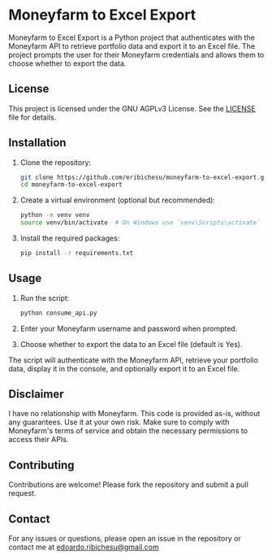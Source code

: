 # Moneyfarm to Excel Export

Moneyfarm to Excel Export is a Python project that authenticates with the Moneyfarm API to retrieve portfolio data and export it to an Excel file. The project prompts the user for their Moneyfarm credentials and allows them to choose whether to export the data.

## License

This project is licensed under the GNU AGPLv3 License. See the [LICENSE](LICENSE) file for details.

## Installation

1. Clone the repository:
    ```bash
    git clone https://github.com/eribichesu/moneyfarm-to-excel-export.git
    cd moneyfarm-to-excel-export
    ```

2. Create a virtual environment (optional but recommended):
    ```bash
    python -m venv venv
    source venv/bin/activate  # On Windows use `venv\Scripts\activate`
    ```

3. Install the required packages:
    ```bash
    pip install -r requirements.txt
    ```

## Usage

1. Run the script:
    ```bash
    python consume_api.py
    ```

2. Enter your Moneyfarm username and password when prompted.

3. Choose whether to export the data to an Excel file (default is Yes).

The script will authenticate with the Moneyfarm API, retrieve your portfolio data, display it in the console, and optionally export it to an Excel file.

## Disclaimer

I have no relationship with Moneyfarm. This code is provided as-is, without any guarantees. Use it at your own risk. Make sure to comply with Moneyfarm's terms of service and obtain the necessary permissions to access their APIs.

## Contributing

Contributions are welcome! Please fork the repository and submit a pull request.

## Contact

For any issues or questions, please open an issue in the repository or contact me at edoardo.ribichesu@gmail.com